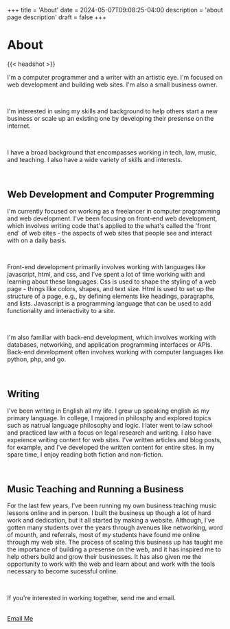 +++
title = 'About'
date = 2024-05-07T09:08:25-04:00
description = 'about page description'
draft = false
+++

<h1 class='txt-center'>About</h1> 

{{< headshot >}}

<p>I'm a computer programmer and a writer with an artistic eye. I'm focused on
web development and building web sites.  I'm also a small business owner.</p>

<br>

<p>I'm interested in using my skills and background to help others start a new
business or scale up an existing one by developing their presense on the
internet.</p>

<br>

<p>I have a broad background that encompasses working in tech, law, music, and
teaching.  I also have a wide variety of skills and interests.</p> 

<br>

<h2>Web Development and Computer Progremming</h2>

<p>I'm currently focused on working as a freelancer in computer programming and
web development.  I've been focusing on front-end web development, which
involves writing code that's applied to the what's called the 'front end' of
web sites - the aspects of web sites that people see and interact with on a daily
basis.</p>

<br>

<p>Front-end development primarily involves working with languages
like javascript, html, and css, and I've spent a lot of time working with and
learning about these languages.  Css is used to shape the styling of a web page
- things like colors, shapes, and text size.  Html is used to set up the
structure of a page, e.g., by defining elements like headings, paragraphs, and
lists.  Javascript is a programming language that can be used to add
functionality and interactivity to a site.</p>

<br>

<p>I'm also familiar with back-end development, which involves working with
databases, networking, and application programming interfaces or APIs. Back-end
development often involves working with computer languages like python, php, and
go.<p/>


<br>

<h2>Writing</h2>

<p>I've been writing in English all my life.  I grew up speaking english as my
primary language.  In college, I majored in philosphy and explored topics such
as natrual language philosophy and logic.  I later went to law school and
practiced law with a focus on legal research and writing. I also have expeience
writing content for web sites.  I've written articles and blog posts, for
example, and I've developed the written content for entire sites. In my spare
time, I enjoy reading both fiction and non-fiction.</p> 

<br/>

<h2>Music Teaching and Running a Business</h2>

<p>For the last few years, I've been running my own business teaching music
lessons online and in person.  I built the business up though a lot of hard
work and dedication, but it all started by making a website.  Although, I've
gotten many students over the years through avenues like networking, word of
mounth, and referrals, most of my students have found me online through my web
site.  The process of scaling this business up has taught me the importance of
building a presense on the web, and it has inspired me to help others build and
grow their businesses.  It has also given me the opportunity to work with the
web and learn about and work with the tools necessary to become sucessful
online.</p> 

<br/>

<p class='txt-center'>If you're interested in working together, send me and email.</p> 

<br>

<div>
    <a 
      href="mailto:davelongdev@gmail.com"
    class="btn btn-center"
    >
      Email Me
    </a>
</div>

<br/>

